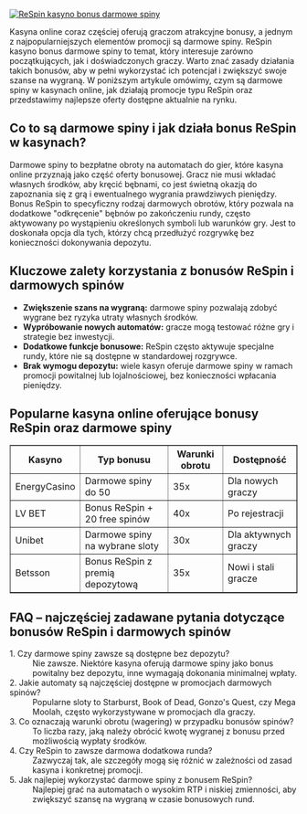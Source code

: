 [![ReSpin kasyno bonus darmowe spiny](https://123-caf.pages.dev/gitsignup.png)](https://vrmoo.ru/Bt82HjjY)

<div>   <p>Kasyna online coraz częściej oferują graczom atrakcyjne bonusy, a jednym z najpopularniejszych elementów promocji są darmowe spiny. ReSpin kasyno bonus darmowe spiny to temat, który interesuje zarówno początkujących, jak i doświadczonych graczy. Warto znać zasady działania takich bonusów, aby w pełni wykorzystać ich potencjał i zwiększyć swoje szanse na wygraną. W poniższym artykule omówimy, czym są darmowe spiny w kasynach online, jak działają promocje typu ReSpin oraz przedstawimy najlepsze oferty dostępne aktualnie na rynku.</p>    <h2>Co to są darmowe spiny i jak działa bonus ReSpin w kasynach?</h2>   <p>Darmowe spiny to bezpłatne obroty na automatach do gier, które kasyna online przyznają jako część oferty bonusowej. Gracz nie musi wkładać własnych środków, aby kręcić bębnami, co jest świetną okazją do zapoznania się z grą i ewentualnego wygrania prawdziwych pieniędzy. Bonus ReSpin to specyficzny rodzaj darmowych obrotów, który pozwala na dodatkowe "odkręcenie" bębnów po zakończeniu rundy, często aktywowany po wystąpieniu określonych symboli lub warunków gry. Jest to doskonała opcja dla tych, którzy chcą przedłużyć rozgrywkę bez konieczności dokonywania depozytu.</p>    <h2>Kluczowe zalety korzystania z bonusów ReSpin i darmowych spinów</h2>   <ul>     <li><strong>Zwiększenie szans na wygraną:</strong> darmowe spiny pozwalają zdobyć wygrane bez ryzyka utraty własnych środków.</li>     <li><strong>Wypróbowanie nowych automatów:</strong> gracze mogą testować różne gry i strategie bez inwestycji.</li>     <li><strong>Dodatkowe funkcje bonusowe:</strong> ReSpin często aktywuje specjalne rundy, które nie są dostępne w standardowej rozgrywce.</li>     <li><strong>Brak wymogu depozytu:</strong> wiele kasyn oferuje darmowe spiny w ramach promocji powitalnej lub lojalnościowej, bez konieczności wpłacania pieniędzy.</li>   </ul>      <h2>Popularne kasyna online oferujące bonusy ReSpin oraz darmowe spiny</h2>   <table border="1" cellpadding="5" cellspacing="0">     <thead>       <tr>         <th>Kasyno</th>         <th>Typ bonusu</th>         <th>Warunki obrotu</th>         <th>Dostępność</th>       </tr>     </thead>     <tbody>       <tr>         <td>EnergyCasino</td>         <td>Darmowe spiny do 50</td>         <td>35x</td>         <td>Dla nowych graczy</td>       </tr>       <tr>         <td>LV BET</td>         <td>Bonus ReSpin + 20 free spinów</td>         <td>40x</td>         <td>Po rejestracji</td>       </tr>       <tr>         <td>Unibet</td>         <td>Darmowe spiny na wybrane sloty</td>         <td>30x</td>         <td>Dla aktywnych graczy</td>       </tr>       <tr>         <td>Betsson</td>         <td>Bonus ReSpin z premią depozytową</td>         <td>35x</td>         <td>Nowi i stali gracze</td>       </tr>     </tbody>   </table>      <h2>FAQ – najczęściej zadawane pytania dotyczące bonusów ReSpin i darmowych spinów</h2>   <dl>     <dt>1. Czy darmowe spiny zawsze są dostępne bez depozytu?</dt>     <dd>Nie zawsze. Niektóre kasyna oferują darmowe spiny jako bonus powitalny bez depozytu, inne wymagają dokonania minimalnej wpłaty.</dd>        <dt>2. Jakie automaty są najczęściej dostępne w promocjach darmowych spinów?</dt>     <dd>Popularne sloty to Starburst, Book of Dead, Gonzo's Quest, czy Mega Moolah, często wykorzystywane w promocjach dla graczy.</dd>        <dt>3. Co oznaczają warunki obrotu (wagering) w przypadku bonusów spinów?</dt>     <dd>To liczba razy, jaką należy obrócić kwotę wygranej z bonusu przed możliwością wypłaty środków.</dd>        <dt>4. Czy ReSpin to zawsze darmowa dodatkowa runda?</dt>     <dd>Zazwyczaj tak, ale szczegóły mogą się różnić w zależności od zasad kasyna i konkretnej promocji.</dd>        <dt>5. Jak najlepiej wykorzystać darmowe spiny z bonusem ReSpin?</dt>     <dd>Najlepiej grać na automatach o wysokim RTP i niskiej zmienności, aby zwiększyć szansę na wygraną w czasie bonusowych rund.</dd>   </dl>   </div>